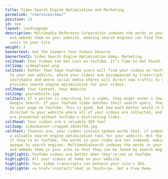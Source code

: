 ```yaml
---
title: Video Search Engine Optimization and Marketing
permalink: "/services/seo/"
position: 13
id: seo
layout: landingpage
description: Multimedia Reference Corporation indexes the words in your video transcripts
  and embeds them on your website, meaning search engines can find them, and direct
  users to your site.
weight: 3
bannertext: Get the Viewers Your Videos Deserve
bannertext2: Video Search Engine Optimization &amp; Marketing
col1head: Your Videos Can Get Lost on YouTube. It’s Time to Get Found.
col1img: videoplayer.png
col1text: Rather than hope YouTube users will find your videos on YouTube, drive traffic
  to your own website, where your videos are accompanied by transcripts that are fully
  searchable and where social media shares will direct new traffic to your site. MultimediaSearch
  provides search engine optimization for your videos.
col2head: Your Content, Your Website
col2img: yourwebsite.jpg
col2text: If a person is searching for a video, they might enter a few keywords into
  Google search. If your YouTube video matches their search query, they will be taken
  to your page on YouTube. This is good, but how much better would it be to have them
  directed to your website where all of your videos are collected, and where they
  are presented without YouTube's distracting links.
col3head: Your videos are a valuable SEO tool
col3img: videobanner-cropped-1024x758.jpg
col3text: Chances are, your videos contain spoken words that, if indexed, would be
  a valuable search engine optimization tool for your website. But the problem is,
  if they're on YouTube, the words in your video are not indexed, making them completely
  opaque to search engines. MultimediaSearch indexes the words in your videos transcripts,
  and embeds them in your site so that they can be found by search engines like Google.
highlight1: YouTube videos are better when they're not on YouTube.
highlight2: All your videos at home on your website.
highlight3: Your video transcripts can enhance your site's SEO.
highlight4: <a href="/contact/">Get in Touch</a>. Get a Free Demo.
---
```


